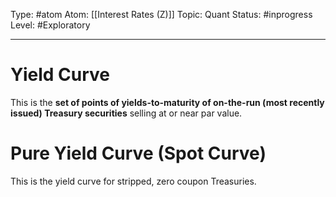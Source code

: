 Type: #atom
Atom: [[Interest Rates (Z)]]
Topic: Quant 
Status: #inprogress 
Level: #Exploratory 

----
# Yield Curve

This is the **set of points of yields-to-maturity of on-the-run (most recently issued) Treasury securities** selling at or near par value.

# Pure Yield Curve (Spot Curve)

This is the yield curve for stripped, zero coupon Treasuries.


